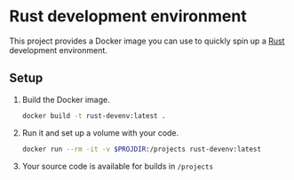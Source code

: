 # Rust development environment

This project provides a Docker image you can use to quickly spin up a [Rust](https://rust-lang.org) development environment.

## Setup
1. Build the Docker image.

    ```bash
    docker build -t rust-devenv:latest .
    ```

1. Run it and set up a volume with your code.

    ```bash
    docker run --rm -it -v $PROJDIR:/projects rust-devenv:latest
    ```

3. Your source code is available for builds in `/projects`
